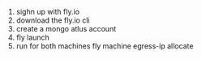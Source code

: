 1. sighn up with fly.io
2. download the fly.io cli
3. create a mongo atlus account
4. fly launch
5. run for both machines fly machine egress-ip allocate <machine ID>

